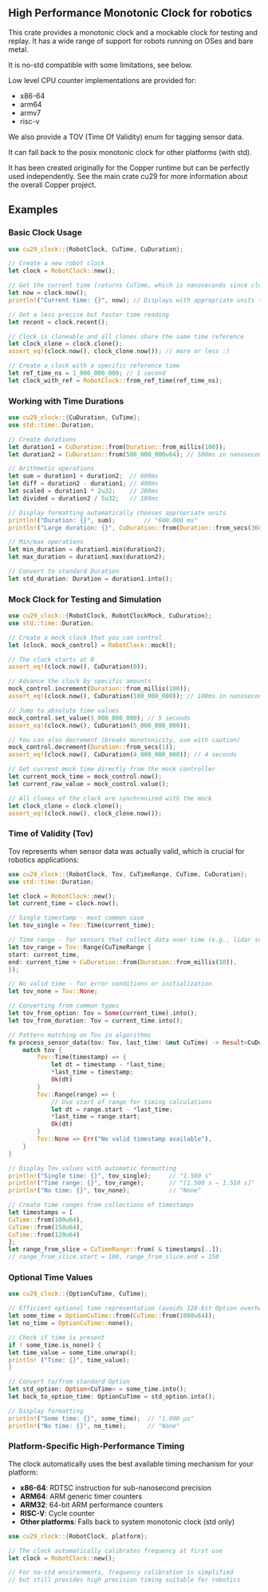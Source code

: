 ## High Performance Monotonic Clock for robotics

This crate provides a monotonic clock and a mockable clock for testing and replay.
It has a wide range of support for robots running on OSes and bare metal.

It is no-std compatible with some limitations, see below.

Low level CPU counter implementations are provided for:

- x86-64
- arm64
- armv7
- risc-v

We also provide a TOV (Time Of Validity) enum for tagging sensor data.

It can fall back to the posix monotonic clock for other platforms (with std).

It has been created originally for the Copper runtime but can be perfectly used independently.
See the main crate cu29 for more information about the overall Copper project.

## Examples

### Basic Clock Usage

```rust
use cu29_clock::{RobotClock, CuTime, CuDuration};

// Create a new robot clock
let clock = RobotClock::new();

// Get the current time (returns CuTime, which is nanoseconds since clock start)
let now = clock.now();
println!("Current time: {}", now); // Displays with appropriate units (ns, µs, ms, s, etc.)

// Get a less precise but faster time reading
let recent = clock.recent();

// Clock is cloneable and all clones share the same time reference
let clock_clone = clock.clone();
assert_eq!(clock.now(), clock_clone.now()); // more or less :)

// Create a clock with a specific reference time
let ref_time_ns = 1_000_000_000; // 1 second
let clock_with_ref = RobotClock::from_ref_time(ref_time_ns);
```

### Working with Time Durations

```rust
use cu29_clock::{CuDuration, CuTime};
use std::time::Duration;

// Create durations
let duration1 = CuDuration::from(Duration::from_millis(100));
let duration2 = CuDuration::from(500_000_000u64); // 500ms in nanoseconds

// Arithmetic operations
let sum = duration1 + duration2;  // 600ms
let diff = duration2 - duration1; // 400ms
let scaled = duration1 * 2u32;    // 200ms
let divided = duration2 / 5u32;   // 100ms

// Display formatting automatically chooses appropriate units
println!("Duration: {}", sum);        // "600.000 ms"
println!("Large duration: {}", CuDuration::from(Duration::from_secs(3600))); // "1.000 h"

// Min/max operations
let min_duration = duration1.min(duration2);
let max_duration = duration1.max(duration2);

// Convert to standard Duration
let std_duration: Duration = duration1.into();
```

### Mock Clock for Testing and Simulation

```rust
use cu29_clock::{RobotClock, RobotClockMock, CuDuration};
use std::time::Duration;

// Create a mock clock that you can control
let (clock, mock_control) = RobotClock::mock();

// The clock starts at 0
assert_eq!(clock.now(), CuDuration(0));

// Advance the clock by specific amounts
mock_control.increment(Duration::from_millis(100));
assert_eq!(clock.now(), CuDuration(100_000_000)); // 100ms in nanoseconds

// Jump to absolute time values
mock_control.set_value(5_000_000_000); // 5 seconds
assert_eq!(clock.now(), CuDuration(5_000_000_000));

// You can also decrement (breaks monotonicity, use with caution)
mock_control.decrement(Duration::from_secs(1));
assert_eq!(clock.now(), CuDuration(4_000_000_000)); // 4 seconds

// Get current mock time directly from the mock controller
let current_mock_time = mock_control.now();
let current_raw_value = mock_control.value();

// All clones of the clock are synchronized with the mock
let clock_clone = clock.clone();
assert_eq!(clock.now(), clock_clone.now());
```

### Time of Validity (Tov)

Tov represents when sensor data was actually valid, which is crucial for robotics applications:

```rust
use cu29_clock::{RobotClock, Tov, CuTimeRange, CuTime, CuDuration};
use std::time::Duration;

let clock = RobotClock::new();
let current_time = clock.now();

// Single timestamp - most common case
let tov_single = Tov::Time(current_time);

// Time range - for sensors that collect data over time (e.g., lidar scans)
let tov_range = Tov::Range(CuTimeRange {
start: current_time,
end: current_time + CuDuration::from(Duration::from_millis(10)),
});

// No valid time - for error conditions or initialization
let tov_none = Tov::None;

// Converting from common types
let tov_from_option: Tov = Some(current_time).into();
let tov_from_duration: Tov = current_time.into();

// Pattern matching on Tov in algorithms
fn process_sensor_data(tov: Tov, last_time: &mut CuTime) -> Result<CuDuration, &'static str> {
    match tov {
        Tov::Time(timestamp) => {
            let dt = timestamp - *last_time;
            *last_time = timestamp;
            Ok(dt)
        }
        Tov::Range(range) => {
            // Use start of range for timing calculations
            let dt = range.start - *last_time;
            *last_time = range.start;
            Ok(dt)
        }
        Tov::None => Err("No valid timestamp available"),
    }
}

// Display Tov values with automatic formatting
println!("Single time: {}", tov_single);     // "1.500 s"
println!("Time range: {}", tov_range);       // "[1.500 s – 1.510 s]"
println!("No time: {}", tov_none);           // "None"

// Create time ranges from collections of timestamps
let timestamps = [
CuTime::from(100u64),
CuTime::from(150u64),
CuTime::from(120u64)
];
let range_from_slice = CuTimeRange::from( & timestamps[..]);
// range_from_slice.start = 100, range_from_slice.end = 150
```

### Optional Time Values

```rust
use cu29_clock::{OptionCuTime, CuTime};

// Efficient optional time representation (avoids 128-bit Option overhead)
let some_time = OptionCuTime::from(CuTime::from(1000u64));
let no_time = OptionCuTime::none();

// Check if time is present
if ! some_time.is_none() {
let time_value = some_time.unwrap();
println! ("Time: {}", time_value);
}

// Convert to/from standard Option
let std_option: Option<CuTime> = some_time.into();
let back_to_option_time: OptionCuTime = std_option.into();

// Display formatting
println!("Some time: {}", some_time);  // "1.000 µs"
println!("No time: {}", no_time);      // "None"
```

### Platform-Specific High-Performance Timing

The clock automatically uses the best available timing mechanism for your platform:

- **x86-64**: RDTSC instruction for sub-nanosecond precision
- **ARM64**: ARM generic timer counters
- **ARM32**: 64-bit ARM performance counters
- **RISC-V**: Cycle counter
- **Other platforms**: Falls back to system monotonic clock (std only)

```rust
use cu29_clock::{RobotClock, platform};

// The clock automatically calibrates frequency at first use
let clock = RobotClock::new();

// For no-std environments, frequency calibration is simplified
// but still provides high precision timing suitable for robotics
```
